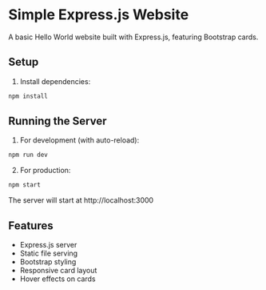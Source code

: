 # Simple Express.js Website

A basic Hello World website built with Express.js, featuring Bootstrap cards.

## Setup

1. Install dependencies:
```bash
npm install
```

## Running the Server

1. For development (with auto-reload):
```bash
npm run dev
```

2. For production:
```bash
npm start
```

The server will start at http://localhost:3000

## Features

- Express.js server
- Static file serving
- Bootstrap styling
- Responsive card layout
- Hover effects on cards